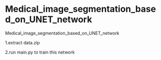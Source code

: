 # Medical_image_segmentation_based_on_UNET_network
Medical_image_segmentation_based_on_UNET_network

1.extract data.zip

2.run main.py to train this network
